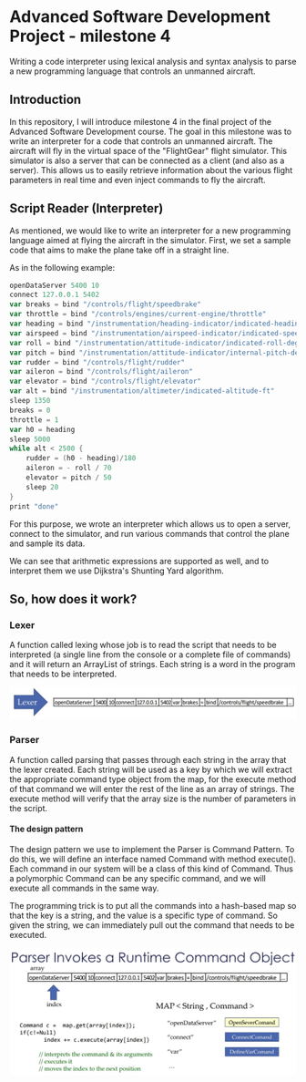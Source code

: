 # Advanced Software Development Project - milestone 4

Writing a code interpreter using lexical analysis and syntax analysis to parse a new programming language that controls an unmanned aircraft.

## Introduction
In this repository, I will introduce milestone 4 in the final project of the Advanced Software Development course.
The goal in this milestone was to write an interpreter for a code that controls an unmanned aircraft.
The aircraft will fly in the virtual space of the "FlightGear" flight simulator.
This simulator is also a server that can be connected as a client (and also as a server).
This allows us to easily retrieve information about the various flight parameters in real time and even inject commands to fly the aircraft.


## Script Reader (Interpreter)
As mentioned, we would like to write an interpreter for a new programming language aimed at flying the aircraft in the simulator.
First, we set a sample code that aims to make the plane take off in a straight line.

As in the following example:

```scala
openDataServer 5400 10
connect 127.0.0.1 5402
var breaks = bind "/controls/flight/speedbrake"
var throttle = bind "/controls/engines/current-engine/throttle"
var heading = bind "/instrumentation/heading-indicator/indicated-heading-deg"
var airspeed = bind "/instrumentation/airspeed-indicator/indicated-speed-kt"
var roll = bind "/instrumentation/attitude-indicator/indicated-roll-deg"
var pitch = bind "/instrumentation/attitude-indicator/internal-pitch-deg"
var rudder = bind "/controls/flight/rudder"
var aileron = bind "/controls/flight/aileron"
var elevator = bind "/controls/flight/elevator"
var alt = bind "/instrumentation/altimeter/indicated-altitude-ft"
sleep 1350
breaks = 0
throttle = 1
var h0 = heading
sleep 5000
while alt < 2500 {
	rudder = (h0 - heading)/180
	aileron = - roll / 70
	elevator = pitch / 50
	sleep 20
}
print "done"
```
For this purpose, we wrote an interpreter which allows us to open a server, connect to the simulator, and run various commands that control the plane and sample its data.

We can see that arithmetic expressions are supported as well, and to interpret them we use Dijkstra's Shunting Yard algorithm.


## So, how does it work?

### Lexer

A function called lexing whose job is to read the script that needs to be interpreted (a single line from the console or a complete file of commands) and it will return an ArrayList of strings. 
Each string is a word in the program that needs to be interpreted.

<p align="center"><img src="/readme_images/Lexer.jpg" width="650"></p>

### Parser

A function called parsing that passes through each string in the array that the lexer created.
Each string will be used as a key by which we will extract the appropriate command type object from the map,
for the execute method of that command we will enter the rest of the line as an array of strings.
The execute method will verify that the array size is the number of parameters in the script.

#### The design pattern

The design pattern we use to implement the Parser is Command Pattern.
To do this, we will define an interface named Command with method execute().
Each command in our system will be a class of this kind of Command.
Thus a polymorphic Command can be any specific command, and we will execute all commands in the same way.

The programming trick is to put all the commands into a hash-based map so that the key is a string, 
and the value is a specific type of command.
So given the string, we can immediately pull out the command that needs to be executed.

<p align="center">
  <img src="/readme_images/Parser.jpg" width="650">
</p>
